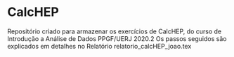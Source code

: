 # CalcHEP
Repositório criado para armazenar os exercícios de CalcHEP, do curso de Introdução a Análise de Dados PPGF/UERJ 2020.2
Os passos seguidos são explicados em detalhes no Relatório relatorio_calcHEP_joao.tex
